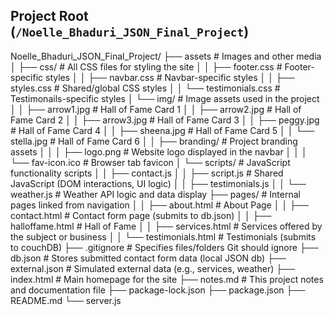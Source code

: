 ## Project Root (`/Noelle_Bhaduri_JSON_Final_Project`)

Noelle_Bhaduri_JSON_Final_Project/
├── assets                 # Images and other media
│ ├── css/                 # All CSS files for styling the site
│ │ ├── footer.css         # Footer-specific styles
│ │ ├── navbar.css         # Navbar-specific styles
│ │ ├── styles.css         # Shared/global CSS styles
│ │ └── testimonials.css   # Testimonails-specific styles
│ └── img/                 # Image assets used in the project
│ │ ├── arrow1.jpg         # Hall of Fame Card 1
│ │ ├── arrow2.jpg         # Hall of Fame Card 2
│ │ ├── arrow3.jpg         # Hall of Fame Card 3
│ │ ├── peggy.jpg          # Hall of Fame Card 4
│ │ ├── sheena.jpg         # Hall of Fame Card 5
│ │ └── stella.jpg         # Hall of Fame Card 6
│ │ ├── branding/          # Project branding assets
│ │ │  ├── logo.png        # Website logo displayed in the navbar
│ │ │  └── fav-icon.ico    # Browser tab favicon
│ └── scripts/             # JavaScript functionality scripts
│ │ ├── contact.js
│ │ ├── script.js          # Shared JavaScript (DOM interactions, UI logic)
│ │ ├── testimonials.js
│ │ └── weather.js         # Weather API logic and data display
├── pages/               # Internal pages linked from navigation
│ │ ├── about.html         # About Page
│ │ ├── contact.html       # Contact form page (submits to db.json)
│ │ ├── halloffame.html    # Hall of Fame
│ │ ├── services.html      # Services offered by the subject or business
│ │ └── testimonials.html  # Testimonials (submits to couchDB)
├── .gitignore             # Specifies files/folders Git should ignore
├── db.json                # Stores submitted contact form data (local JSON db)
├── external.json          # Simulated external data (e.g., services, weather)
├── index.html             # Main homepage for the site
├── notes.md               # This project notes and documentation file
├── package-lock.json
├── package.json
├── README.md
└── server.js